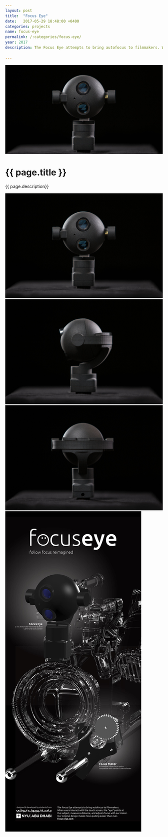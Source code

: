 ```yaml
---
layout: post
title:  "Focus Eye"
date:   2017-05-29 18:48:00 +0400
categories: projects
name: focus-eye
permalink: /:categories/focus-eye/
year: 2017
description: The Focus Eye attempts to bring autofocus to filmmakers. When users interact with the touch screen, the "eye" points at the subject, measures distance, and adjusts focus with our motor. Our original design makes focus pulling easier than ever.

---
```

<div class="main">
  <div class="post-header">
    <div class="post-image">
      <img src="/images/focus-eye/focus-eye-header.jpg">
    </div>
    <div class="post-text-container">
      <h1>{{ page.title }}</h1>
      <p>{{ page.description}}</p>
    </div>
  </div>
  <div class="post-image-container">
    <div class="post-image">
      <img src="/images/focus-eye/focus-eye-2.jpg">
    </div>
  </div>
  <div class="post-image-container">
    <div class="post-image">
      <img src="/images/focus-eye/focus-eye-3.jpg">
    </div>
  </div>
  <div class="post-image-container">
    <div class="post-image">
      <img src="/images/focus-eye/focus-eye-4.jpg">
    </div>
  </div>
  <div class="post-image-container">
    <div class="post-image">
      <img src="/images/focus-eye/focus-eye-5.jpg">
    </div>
  </div>
</div>
